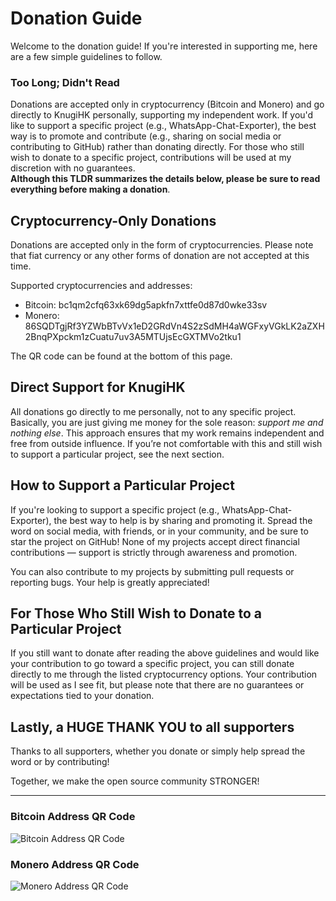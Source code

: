 # Donation Guide

Welcome to the donation guide! If you're interested in supporting me, here are a few simple guidelines to follow.

### Too Long; Didn't Read

Donations are accepted only in cryptocurrency (Bitcoin and Monero) and go directly to KnugiHK personally, supporting my independent work. If you'd like to support a specific project (e.g., WhatsApp-Chat-Exporter), the best way is to promote and contribute (e.g., sharing on social media or contributing to GitHub) rather than donating directly. For those who still wish to donate to a specific project, contributions will be used at my discretion with no guarantees.  
**Although this TLDR summarizes the details below, please be sure to read everything before making a donation**.

## Cryptocurrency-Only Donations
Donations are accepted only in the form of cryptocurrencies. Please note that fiat currency or any other forms of donation are not accepted at this time.

Supported cryptocurrencies and addresses:

- Bitcoin: bc1qm2cfq63xk69dg5apkfn7xttfe0d87d0wke33sv
- Monero: 86SQDTgjRf3YZWbBTvVx1eD2GRdVn4S2zSdMH4aWGFxyVGkLK2aZXH2BnqPXpckm1zCuatu7uv3A5MTUjsEcGXTMVo2tku1

The QR code can be found at the bottom of this page.

## Direct Support for KnugiHK
All donations go directly to me personally, not to any specific project. Basically, you are just giving me money for the sole reason: *support me and nothing else*. This approach ensures that my work remains independent and free from outside influence. If you’re not comfortable with this and still wish to support a particular project, see the next section.

## How to Support a Particular Project
If you're looking to support a specific project (e.g., WhatsApp-Chat-Exporter), the best way to help is by sharing and promoting it. Spread the word on social media, with friends, or in your community, and be sure to star the project on GitHub! None of my projects accept direct financial contributions — support is strictly through awareness and promotion.

You can also contribute to my projects by submitting pull requests or reporting bugs. Your help is greatly appreciated!

## For Those Who Still Wish to Donate to a Particular Project
If you still want to donate after reading the above guidelines and would like your contribution to go toward a specific project, you can still donate directly to me through the listed cryptocurrency options. Your contribution will be used as I see fit, but please note that there are no guarantees or expectations tied to your donation.

## Lastly, a HUGE THANK YOU to all supporters
Thanks to all supporters, whether you donate or simply help spread the word or by contributing!

Together, we make the open source community STRONGER!

--------------------------------
### Bitcoin Address QR Code
![Bitcoin Address QR Code](https://knugi.com/images/btc_address.webp "Bitcoin Address QR Code")

### Monero Address QR Code
![Monero Address QR Code](https://knugi.com/images/xmr_address.webp "Monero Address QR Code")
